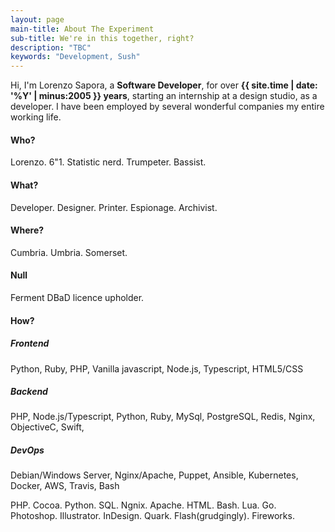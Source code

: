 ```yaml
---
layout: page
main-title: About The Experiment
sub-title: We're in this together, right?
description: "TBC"
keywords: "Development, Sush"
---
```


Hi, I'm Lorenzo Sapora, a **Software Developer**, for over **{{ site.time | date: '%Y' | minus:2005 }} years**, starting an internship at a design studio, as a developer. I have been employed by several wonderful companies my entire working life.

#### Who?

Lorenzo. 6"1. Statistic nerd. Trumpeter. Bassist.

#### What?

Developer. Designer. Printer. Espionage. Archivist.

#### Where?

Cumbria. Umbria. Somerset.


#### Null

Ferment DBaD licence upholder.


#### How?

##### Frontend

Python, Ruby, PHP, Vanilla javascript, Node.js, Typescript, HTML5/CSS

##### Backend

PHP, Node.js/Typescript, Python, Ruby, MySql, PostgreSQL, Redis, Nginx, ObjectiveC, Swift, 

##### DevOps

Debian/Windows Server, Nginx/Apache, Puppet, Ansible, Kubernetes, Docker, AWS, Travis, Bash

PHP. Cocoa. Python. SQL. Ngnix. Apache. HTML. Bash. Lua. Go.
Photoshop. Illustrator. InDesign. Quark. Flash(grudgingly).  Fireworks.
